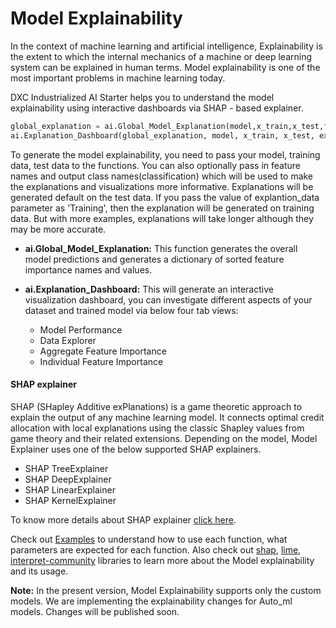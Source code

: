 # Model Explainability

In the context of machine learning and artificial intelligence, Explainability is the extent to which the internal mechanics of a machine or deep learning system can be explained in human terms. Model explainability is one of the most important problems in machine learning today.

DXC Industrialized AI Starter helps you to understand the model explainability using interactive dashboards via SHAP - based explainer.

```python
global_explanation = ai.Global_Model_Explanation(model,x_train,x_test,feature_names = None,classes = None, explantion_data = None)
ai.Explanation_Dashboard(global_explanation, model, x_train, x_test, explantion_data = None)
```
To generate the model explainability, you need to pass your model, training data, test data to the functions. You can also optionally pass in feature names and output class names(classification) which will be used to make the explanations and visualizations more informative. Explanations will be generated default on the test data. If you pass the value of explantion_data parameter as 'Training', then the explanation will be generated on training data. But with more examples, explanations will take longer although they may be more accurate.

- __ai.Global_Model_Explanation:__ This function generates the overall model predictions and generates a dictionary of sorted feature importance names and values.

- __ai.Explanation_Dashboard:__  This will generate an interactive visualization dashboard, you can investigate different aspects of your dataset and trained model via below four tab views:

    - Model Performance
    - Data Explorer
    - Aggregate Feature Importance
    - Individual Feature Importance

#### SHAP explainer

SHAP (SHapley Additive exPlanations) is a game theoretic approach to explain the output of any machine learning model. It connects optimal credit allocation with local explanations using the classic Shapley values from game theory and their related extensions. Depending on the model, Model Explainer uses one of the below supported SHAP explainers.

- SHAP TreeExplainer
- SHAP DeepExplainer
- SHAP LinearExplainer
- SHAP KernelExplainer

To know more details about SHAP explainer [click here](https://github.com/slundberg/shap).


Check out [Examples](https://github.com/dxc-technology/DXC-Industrialized-AI-Starter/tree/master/Examples) to understand how to use each function, what parameters are expected for each function. Also check out [shap](https://github.com/slundberg/shap), [lime](https://github.com/marcotcr/lime), [interpret-community](https://github.com/interpretml/interpret-community) libraries to learn more about the Model explainability and its usage.

__Note:__ In the present version, Model Explainability supports only the custom models. We are implementing the explainability changes for Auto_ml models. Changes will be published soon.
